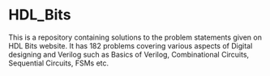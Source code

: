 # HDL_Bits
This is a repository containing solutions to the problem statements given on HDL Bits website. It has 182 problems covering various aspects of Digital designing and Verilog such as Basics of Verilog, Combinational Circuits, Sequential Circuits, FSMs etc.
